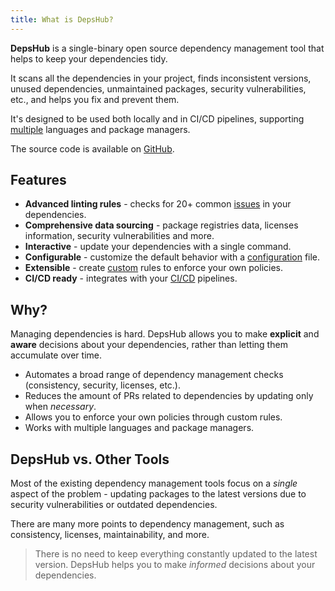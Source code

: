 ```yaml
---
title: What is DepsHub?
---
```


**DepsHub** is a single-binary open source dependency management tool that helps to keep your dependencies tidy.

It scans all the dependencies in your project, finds inconsistent versions, unused dependencies, unmaintained packages, security vulnerabilities, etc., and helps you fix and prevent them.

It's designed to be used both locally and in CI/CD pipelines, supporting [multiple](/misc/supported) languages and package managers.

The source code is available on [GitHub](https://github.com/depshubhq/depshub).

## Features

- **Advanced linting rules** - checks for 20+ common [issues](/reference/rules) in your dependencies.
- **Comprehensive data sourcing** - package registries data, licenses information, security vulnerabilities and more.
- **Interactive** - update your dependencies with a single command.
- **Configurable** - customize the default behavior with a [configuration](/reference/configuration-file) file.
- **Extensible** - create [custom](/guides/custom) rules to enforce your own policies.
- **CI/CD ready** - integrates with your [CI/CD](/guides/integrations) pipelines.


## Why?
Managing dependencies is hard. DepsHub allows you to make **explicit** and **aware** decisions about your dependencies, rather than letting them accumulate over time.

- Automates a broad range of dependency management checks (consistency, security, licenses, etc.).
- Reduces the amount of PRs related to dependencies by updating only when _necessary_.
- Allows you to enforce your own policies through custom rules.
- Works with multiple languages and package managers.

## DepsHub vs. Other Tools

Most of the existing dependency management tools focus on a _single_ aspect of the problem - updating packages to the latest versions due to security vulnerabilities or outdated dependencies.

There are many more points to dependency management, such as consistency, licenses, maintainability, and more.

> There is no need to keep everything constantly updated to the latest version. DepsHub helps you to make _informed_ decisions about your dependencies.
